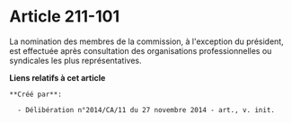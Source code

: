 # Article 211-101

La nomination des membres de la commission, à l'exception du président, est effectuée après consultation des organisations
professionnelles ou syndicales les plus représentatives.

**Liens relatifs à cet article**

	**Créé par**:

	  - Délibération n°2014/CA/11 du 27 novembre 2014 - art., v. init.

